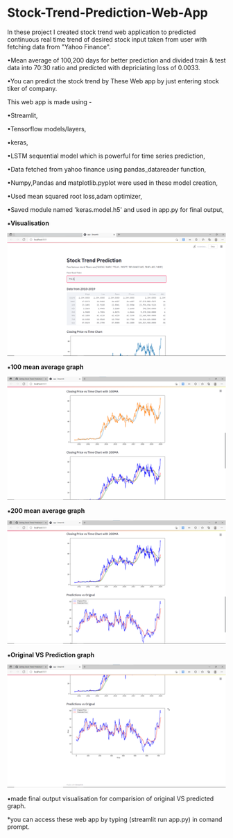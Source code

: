 # Stock-Trend-Prediction-Web-App
In these project I created stock trend web application to predicted continuous real time trend of desired stock input taken from user with fetching data from "Yahoo Finance".

•Mean average of 100,200 days for better prediction and divided train & test data into 70:30 ratio and predicted with depriciating loss of 0.0033.  

•You can predict the stock trend by These Web app by just entering stock tiker of company.

This web app is made using -

•Streamlit,

•Tensorflow models/layers,

•keras,

•LSTM sequential model which is powerful for time series prediction,

•Data fetched from yahoo finance using pandas_datareader function,

•Numpy,Pandas and matplotlib.pyplot were used in these model creation,

•Used mean squared root loss,adam optimizer,

•Saved module named 'keras.model.h5' and used in app.py for final output,


⁕**Visualisation**


![](Screenshot1.png)


⁕**100 mean average graph**


![](Screenshot_100ma.png)



⁕**200 mean average graph**


![](Screenshot_200ma.png)



⁕**Original VS Prediction graph**


![](Screenshot_originalVSprediction.png)



•made final output visualisation for comparision of original VS predicted graph.

*you can access these web app by typing  (streamlit run app.py) in comand prompt.
